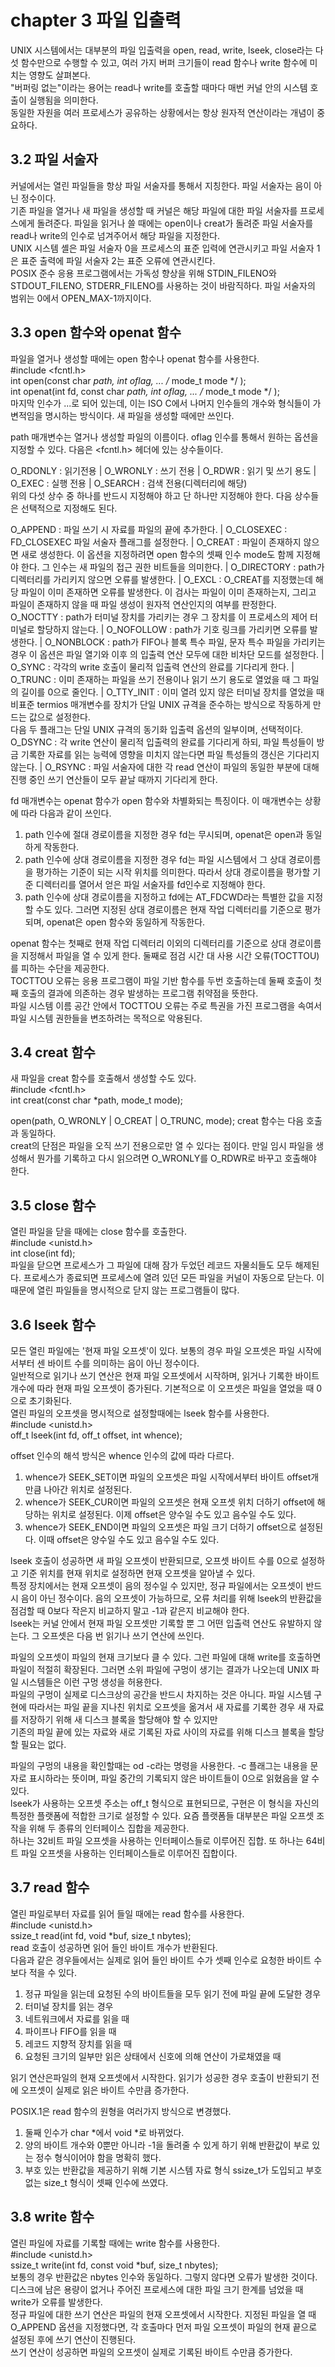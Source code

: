 # chapter 3 파일 입출력
UNIX 시스템에서는 대부분의 파일 입출력을 open, read, write, lseek, close라는 다섯 함수만으로 수행할 수 있고, 여러 가지 버퍼 크기들이 read 함수나 write 함수에 미치는 영향도 살펴본다. </br>
"버퍼링 없는"이라는 용어는 read나 write를 호출할 때마다 매번 커널 안의 시스템 호출이 실행됨을 의미한다. </br>
동일한 자원을 여러 프로세스가 공유하는 상황에서는 항상 원자적 연산이라는 개념이 중요하다. 

## 3.2 파일 서술자
커널에서는 열린 파일들을 항상 파일 서술자를 통해서 지칭한다. 파일 서술자는 음이 아닌 정수이다. </br>
기존 파일을 열거나 새 파일을 생성할 때 커널은 해당 파일에 대한 파일 서술자를 프로세스에게 돌려준다. 파일을 읽거나 쓸 때에는 open이나 creat가 돌려준 파일 서술자를 read나 write의 인수로 넘겨주어서 해당 파일을 지정한다. </br>
UNIX 시스템 셸은 파일 서술자 0을 프로세스의 표준 입력에 연관시키고 파일 서술자 1은 표준 출력에 파일 서술자 2는 표준 오류에 연관시킨다. </br>
POSIX 준수 응용 프로그램에서는 가독성 향상을 위해 STDIN_FILENO와 STDOUT_FILENO, STDERR_FILENO를 사용하는 것이 바람직하다. 파일 서술자의 범위는 0에서 OPEN_MAX-1까지이다.

## 3.3 open 함수와 openat 함수
파일을 열거나 생성할 때에는 open 함수나 openat 함수를 사용한다. </br>
#include <fcntl.h> </br>
int open(const char *path, int oflag, ... /* mode_t mode */ ); </br>
int openat(int fd, const char *path, int oflag, ... /* mode_t mode */ ); </br>
마지막 인수가 ...로 되어 있는데, 이는 ISO C에서 나머지 인수들의 개수와 형식들이 가변적임을 명시하는 방식이다. 새 파일을 생성할 때에만 쓰인다. 

path 매개변수는 열거나 생성할 파일의 이름이다. oflag 인수를 통해서 원하는 옵션을 지정할 수 있다. 다음은 <fcntl.h> 헤더에 있는 상수들이다. </br>

O_RDONLY : 읽기전용 | O_WRONLY : 쓰기 전용 | O_RDWR : 읽기 및 쓰기 용도 | O_EXEC : 실행 전용 | O_SEARCH : 검색 전용(디렉터리에 해당) </br>
위의 다섯 상수 중 하나를 반드시 지정해야 하고 단 하나만 지정해야 한다. 다음 상수들은 선택적으로 지정해도 된다. </br>

O_APPEND : 파일 쓰기 시 자료를 파일의 끝에 추가한다. | O_CLOSEXEC : FD_CLOSEXEC 파일 서술자 플래그를 설정한다. | O_CREAT : 파일이 존재하지 않으면 새로 생성한다. 이 옵션을 지정하려면 open 함수의 셋째 인수 mode도 함께 지정해야 한다. 그 인수는 새 파일의 접근 권한 비트들을 의미한다. | O_DIRECTORY : path가 디렉터리를 가리키지 않으면 오류를 발생한다. | O_EXCL : O_CREAT를 지정했는데 해당 파일이 이미 존재하면 오류를 발생한다. 이 검사는 파일이 이미 존재하는지, 그리고 파일이 존재하지 않을 때 파일 생성이 원자적 연산인지의 여부를 판정한다. O_NOCTTY : path가 터미널 장치를 가리키는 경우 그 장치를 이 프로세스의 제어 터미널로 할당하지 않는다. | O_NOFOLLOW : path가 기호 링크를 가리키면 오류를 발생한다. | O_NONBLOCK : path가 FIFO나 블록 특수 파일, 문자 특수 파일을 가리키는 경우 이 옵션은 파일 열기와 이후 의 입출력 연산 모두에 대한 비차단 모드를 설정한다. | O_SYNC : 각각의 write 호출이 물리적 입출력 연산의 완료를 기다리게 한다. | O_TRUNC : 이미 존재하는 파일을 쓰기 전용이나 읽기 쓰기 용도로 열었을 때 그 파일의 길이를 0으로 줄인다. | O_TTY_INIT : 이미 열려 있지 않은 터미널 장치를 열었을 때 비표준 termios 매개변수를 장치가 단일 UNIX 규격을 준수하는 방식으로 작동하게 만드는 값으로 설정한다. </br>
다음 두 플래그는 단일 UNIX 규격의 동기화 입출력 옵션의 일부이며, 선택적이다. </br>
O_DSYNC : 각 write 연산이 물리적 입출력의 완료를 기다리게 하되, 파일 특성들이 방금 기록한 자료를 읽는 능력에 영향을 미치지 않는다면 파일 특성들의 갱신은 기다리지 않는다. | O_RSYNC : 파일 서술자에 대한 각 read 연산이 파일의 동일한 부분에 대해 진행 중인 쓰기 연산들이 모두 끝날 때까지 기다리게 한다. </br>

fd 매개변수는 openat 함수가 open 함수와 차별화되는 특징이다. 이 매개변수는 상황에 따라 다음과 같이 쓰인다. </br>
1. path 인수에 절대 경로이름을 지정한 경우 fd는 무시되며, openat은 open과 동일하게 작동한다. </br>
2. path 인수에 상대 경로이름을 지정한 경우 fd는 파일 시스템에서 그 상대 경로이름을 평가하는 기준이 되는 시작 위치를 의미한다. 따라서 상대 경로이름을 평가할 기준 디렉터리를 열어서 얻은 파일 서술자를 fd인수로 지정해야 한다. </br>
3. path 인수에 상대 경로이름을 지정하고 fd에는 AT_FDCWD라는 특별한 값을 지정할 수도 있다. 그러면 지정된 상대 경로이름은 현재 작업 디렉터리를 기준으로 평가되며, openat은 open 함수와 동일하게 작동한다.

openat 함수는 첫째로 현재 작업 디렉터리 이외의 디렉터리를 기준으로 상대 경로이름을 지정해서 파일을 열 수 있게 한다. 둘째로 점검 시간 대 사용 시간 오류(TOCTTOU)를 피하는 수단을 제공한다. </br>
TOCTTOU 오류는 응용 프로그램이 파일 기반 함수를 두번 호출하는데 둘째 호출이 첫째 호출의 결과에 의존하는 경우 발생하는 프로그램 취약점을 뜻한다. </br>
파일 시스템 이름 공간 안에서 TOCTTOU 오류는 주로 특권을 가진 프로그램을 속여서 파일 시스템 권한들을 변조하려는 목적으로 악용된다.

## 3.4 creat 함수
새 파일을 creat 함수를 호출해서 생성할 수도 있다. </br>
#include <fcntl.h> </br>
int creat(const char *path, mode_t mode); </br>

open(path, O_WRONLY | O_CREAT | O_TRUNC, mode); creat 함수는 다음 호출과 동일하다. </br>
creat의 단점은 파일을 오직 쓰기 전용으로만 열 수 있다는 점이다. 만일 임시 파일을 생성해서 뭔가를 기록하고 다시 읽으려면 O_WRONLY를 O_RDWR로 바꾸고 호출해야 한다.

## 3.5 close 함수
열린 파일을 닫을 때에는 close 함수를 호출한다. </br>
#include <unistd.h> </br>
int close(int fd); </br>
파일을 닫으면 프로세스가 그 파일에 대해 잠가 두었던 레코드 자물쇠들도 모두 해제된다. 프로세스가 종료되면 프로세스에 열려 있던 모든 파일을 커널이 자동으로 닫는다. 이때문에 열린 파일들을 명시적으로 닫지 않는 프로그램들이 많다.

## 3.6 lseek 함수
모든 열린 파일에는 '현재 파일 오프셋'이 있다. 보통의 경우 파일 오프셋은 파일 시작에서부터 센 바이트 수를 의미하는 음이 아닌 정수이다. </br>
일반적으로 읽기나 쓰기 연산은 현재 파일 오프셋에서 시작하며, 읽거나 기록한 바이트 개수에 따라 현재 파일 오프셋이 증가된다. 기본적으로 이 오프셋은 파일을 열었을 때 0으로 초기화된다. </br>
열린 파일의 오프셋을 명시적으로 설정할때에는 lseek 함수를 사용한다. </br>
#include <unistd.h> </br>
off_t lseek(int fd, off_t offset, int whence); </br>

offset 인수의 해석 방식은 whence 인수의 값에 따라 다르다. </br>
1. whence가 SEEK_SET이면 파일의 오프셋은 파일 시작에서부터 바이트 offset개만큼 나아간 위치로 설정된다. </br>
2. whence가 SEEK_CUR이면 파일의 오프셋은 현재 오프셋 위치 더하기 offset에 해당하는 위치로 설정된다. 이제 offset은 양수일 수도 있고 음수일 수도 있다. </br>
3. whence가 SEEK_END이면 파일의 오프셋은 파일 크기 더하기 offset으로 설정된다. 이때 offset은 양수일 수도 있고 음수일 수도 있다.

lseek 호출이 성공하면 새 파일 오프셋이 반환되므로, 오프셋 바이트 수를 0으로 설정하고 기준 위치를 현재 위치로 설정하면 현재 오프셋을 알아낼 수 있다. </br>
특정 장치에서는 현재 오프셋이 음의 정수일 수 있지만, 정규 파일에서는 오프셋이 반드시 음이 아닌 정수이다. 음의 오프셋이 가능하므로, 오류 처리를 위해 lseek의 반환값을 점검할 때 0보다 작은지 비교하지 말고 -1과 같은지 비교해야 한다. </br>
lseek는 커널 안에서 현재 파일 오프셋만 기록할 뿐 그 어떤 입출력 연산도 유발하지 않는다. 그 오프셋은 다음 번 읽기나 쓰기 연산에 쓰인다. 

파일의 오프셋이 파일의 현재 크기보다 클 수 있다. 그런 파일에 대해 write를 호출하면 파일이 적절히 확장된다. 그러면 소위 파일에 구멍이 생기는 결과가 나오는데 UNIX 파일 시스템들은 이런 구멍 생성을 허용한다. </br>
파일의 구멍이 실제로 디스크상의 공간을 반드시 차지하는 것은 아니다. 파일 시스템 구현에 따라서는 파일 끝을 지나친 위치로 오프셋을 옮겨서 새 자료를 기록한 경우 새 자료를 저장하기 위해 새 디스크 블록을 할당해야 할 수 있지만 </br>
기존의 파일 끝에 있는 자료와 새로 기록된 자료 사이의 자료를 위해 디스크 블록을 할당할 필요는 없다. </br>

파일의 구멍의 내용을 확인할때는 od -c라는 명령을 사용한다. -c 플래그는 내용을 문자로 표시하라는 뜻이며, 파일 중간의 기록되지 않은 바이트들이 0으로 읽혔음을 알 수 있다. </br>
lseek가 사용하는 오프셋 주소는 off_t 형식으로 표현되므로, 구현은 이 형식을 자신의 특정한 플랫폼에 적합한 크기로 설정할 수 있다. 요즘 플랫폼들 대부분은 파일 오프셋 조작을 위해 두 종류의 인터페이스 집합을 제공한다. </br>
하나는 32비트 파일 오프셋을 사용하는 인터페이스들로 이루어진 집합. 또 하나는 64비트 파일 오프셋을 사용하는 인터페이스들로 이루어진 집합이다. 

## 3.7 read 함수
열린 파일로부터 자료를 읽어 들일 때에는 read 함수를 사용한다. </br>
#include <unistd.h> </br>
ssize_t read(int fd, void *buf, size_t nbytes); </br>
read 호출이 성공하면 읽어 들인 바이트 개수가 반환된다. </br>
다음과 같은 경우들에서는 실제로 읽어 들인 바이트 수가 셋째 인수로 요청한 바이트 수보다 적을 수 있다. </br>
1. 정규 파일을 읽는데 요청된 수의 바이트들을 모두 읽기 전에 파일 끝에 도달한 경우
2. 터미널 장치를 읽는 경우
3. 네트워크에서 자료를 읽을 때
4. 파이프나 FIFO를 읽을 때
5. 레코드 지향적 장치를 읽을 때
6. 요청된 크기의 일부만 읽은 상태에서 신호에 의해 연산이 가로채였을 때

읽기 연산은파일의 현재 오프셋에서 시작한다. 읽기가 성공한 경우 호출이 반환되기 전에 오프셋이 실제로 읽은 바이트 수만큼 증가한다.

POSIX.1은 read 함수의 원형을 여러가지 방식으로 변경했다.
1. 둘째 인수가 char *에서 void *로 바뀌었다.
2. 양의 바이트 개수와 0뿐만 아니라 -1을 돌려줄 수 있게 하기 위해 반환값이 부로 있는 정수 형식이어야 함을 명확히 했다.
3. 부호 있는 반환값을 제공하기 위해 기본 시스템 자료 형식 ssize_t가 도입되고 부호 없는 size_t 형식이 셋째 인수에 쓰였다.

## 3.8 write 함수
열린 파일에 자료를 기록할 때에는 write 함수를 사용한다. </br>
#include <unistd.h> </br>
ssize_t write(int fd, const void *buf, size_t nbytes); </br>
보통의 경우 반환값은 nbytes 인수와 동일하다. 그렇지 않다면 오류가 발생한 것이다. </br>
디스크에 남은 용량이 없거나 주어진 프로세스에 대한 파일 크기 한계를 넘었을 때 write가 오류를 발생한다. </br>
정규 파일에 대한 쓰기 연산은 파일의 현재 오프셋에서 시작한다. 지정된 파일을 열 때 O_APPEND 옵션을 지정했다면, 각 호출마다 먼저 파일 오프셋이 파일의 현재 끝으로 설정된 후에 쓰기 연산이 진행된다. </br>
쓰기 연산이 성공하면 파일의 오프셋이 실제로 기록된 바이트 수만큼 증가한다.
